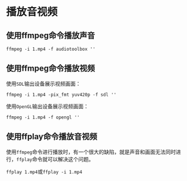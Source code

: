 # 播放音视频

## 使用ffmpeg命令播放声音

`ffmpeg -i 1.mp4 -f audiotoolbox ''`

## 使用ffmpeg命令播放视频

使用`SDL`输出设备展示视频画面：

`ffmpeg -i 1.mp4 -pix_fmt yuv420p -f sdl ''`

使用`OpenGL`输出设备展示视频画面：

`ffmpeg -i 1.mp4 -f opengl ''`

## 使用ffplay命令播放音视频

使用`ffmpeg`命令进行播放时，有一个很大的缺陷，就是声音和画面无法同时进行，`ffplay`命令就可以解决这个问题。

`ffplay 1.mp4`或`ffplay -i 1.mp4`
